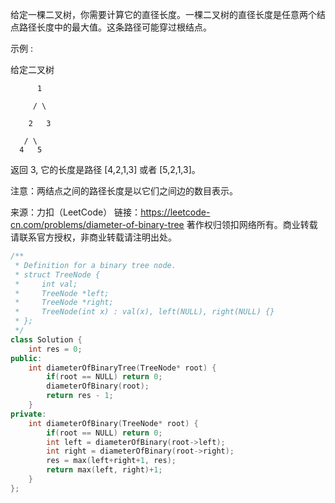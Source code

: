 给定一棵二叉树，你需要计算它的直径长度。一棵二叉树的直径长度是任意两个结点路径长度中的最大值。这条路径可能穿过根结点。

示例 :

给定二叉树

          1

         / \

        2   3

       / \     
      4   5    
      
返回 3, 它的长度是路径 [4,2,1,3] 或者 [5,2,1,3]。

注意：两结点之间的路径长度是以它们之间边的数目表示。

来源：力扣（LeetCode）
链接：https://leetcode-cn.com/problems/diameter-of-binary-tree
著作权归领扣网络所有。商业转载请联系官方授权，非商业转载请注明出处。



```c++
/**
 * Definition for a binary tree node.
 * struct TreeNode {
 *     int val;
 *     TreeNode *left;
 *     TreeNode *right;
 *     TreeNode(int x) : val(x), left(NULL), right(NULL) {}
 * };
 */
class Solution {
    int res = 0;
public:
    int diameterOfBinaryTree(TreeNode* root) {
        if(root == NULL) return 0;
        diameterOfBinary(root);
        return res - 1;
    }
private:
    int diameterOfBinary(TreeNode* root) {
        if(root == NULL) return 0;
        int left = diameterOfBinary(root->left);
        int right = diameterOfBinary(root->right);
        res = max(left+right+1, res);
        return max(left, right)+1;
    }
};
```